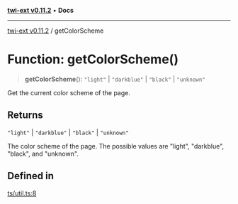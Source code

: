 [**twi-ext v0.11.2**](../README.md) • **Docs**

***

[twi-ext v0.11.2](../README.md) / getColorScheme

# Function: getColorScheme()

> **getColorScheme**(): `"light"` \| `"darkblue"` \| `"black"` \| `"unknown"`

Get the current color scheme of the page.

## Returns

`"light"` \| `"darkblue"` \| `"black"` \| `"unknown"`

The color scheme of the page. The possible values are "light", "darkblue", "black", and "unknown".

## Defined in

[ts/util.ts:8](https://github.com/Robot-Inventor/twi-ext/blob/ebead7f2aef513bf4e9ea1360935b159bfe61389/src/ts/util.ts#L8)
